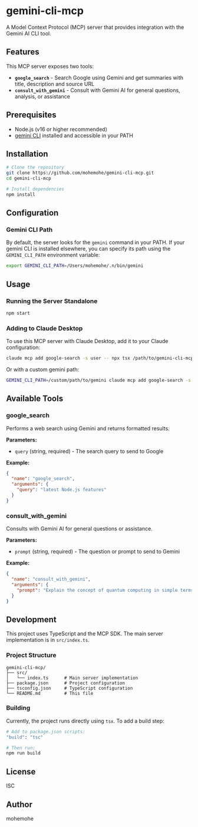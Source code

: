# gemini-cli-mcp

A Model Context Protocol (MCP) server that provides integration with the Gemini AI CLI tool.

## Features

This MCP server exposes two tools:

- **`google_search`** - Search Google using Gemini and get summaries with title, description and source URL
- **`consult_with_gemini`** - Consult with Gemini AI for general questions, analysis, or assistance

## Prerequisites

- Node.js (v16 or higher recommended)
- [gemini CLI](https://github.com/reorx/gemini-cli) installed and accessible in your PATH

## Installation

```bash
# Clone the repository
git clone https://github.com/mohemohe/gemini-cli-mcp.git
cd gemini-cli-mcp

# Install dependencies
npm install
```

## Configuration

### Gemini CLI Path

By default, the server looks for the `gemini` command in your PATH. If your gemini CLI is installed elsewhere, you can specify its path using the `GEMINI_CLI_PATH` environment variable:

```bash
export GEMINI_CLI_PATH=/Users/mohemohe/.n/bin/gemini
```

## Usage

### Running the Server Standalone

```bash
npm start
```

### Adding to Claude Desktop

To use this MCP server with Claude Desktop, add it to your Claude configuration:

```bash
claude mcp add google-search -s user -- npx tsx /path/to/gemini-cli-mcp/src/index.ts
```

Or with a custom gemini path:

```bash
GEMINI_CLI_PATH=/custom/path/to/gemini claude mcp add google-search -s user -- npx tsx /path/to/gemini-cli-mcp/src/index.ts
```

## Available Tools

### google_search

Performs a web search using Gemini and returns formatted results.

**Parameters:**
- `query` (string, required) - The search query to send to Google

**Example:**
```json
{
  "name": "google_search",
  "arguments": {
    "query": "latest Node.js features"
  }
}
```

### consult_with_gemini

Consults with Gemini AI for general questions or assistance.

**Parameters:**
- `prompt` (string, required) - The question or prompt to send to Gemini

**Example:**
```json
{
  "name": "consult_with_gemini",
  "arguments": {
    "prompt": "Explain the concept of quantum computing in simple terms"
  }
}
```

## Development

This project uses TypeScript and the MCP SDK. The main server implementation is in `src/index.ts`.

### Project Structure

```
gemini-cli-mcp/
├── src/
│   └── index.ts      # Main server implementation
├── package.json      # Project configuration
├── tsconfig.json     # TypeScript configuration
└── README.md         # This file
```

### Building

Currently, the project runs directly using `tsx`. To add a build step:

```bash
# Add to package.json scripts:
"build": "tsc"

# Then run:
npm run build
```

## License

ISC

## Author

mohemohe
